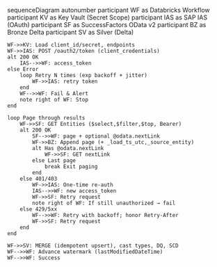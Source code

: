 sequenceDiagram
    autonumber
    participant WF as Databricks Workflow
    participant KV as Key Vault (Secret Scope)
    participant IAS as SAP IAS (OAuth)
    participant SF as SuccessFactors OData v2
    participant BZ as Bronze Delta
    participant SV as Silver (Delta)

    WF->>KV: Load client_id/secret, endpoints
    WF->>IAS: POST /oauth2/token (client_credentials)
    alt 200 OK
        IAS-->>WF: access_token
    else Error
        loop Retry N times (exp backoff + jitter)
            WF->>IAS: retry token
        end
        WF-->>WF: Fail & Alert
        note right of WF: Stop
    end

    loop Page through results
        WF->>SF: GET Entities ($select,$filter,$top, Bearer)
        alt 200 OK
            SF-->>WF: page + optional @odata.nextLink
            WF->>BZ: Append page (+ _load_ts_utc,_source_entity)
            alt Has @odata.nextLink
                WF->>SF: GET nextLink
            else Last page
                break Exit paging
            end
        else 401/403
            WF->>IAS: One-time re-auth
            IAS-->>WF: new access_token
            WF->>SF: Retry request
            note right of WF: If still unauthorized → fail
        else 429/5xx
            WF-->>WF: Retry with backoff; honor Retry-After
            WF->>SF: Retry request
        end
    end

    WF->>SV: MERGE (idempotent upsert), cast types, DQ, SCD
    WF-->>WF: Advance watermark (lastModifiedDateTime)
    WF-->>WF: Success
